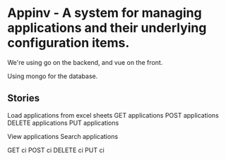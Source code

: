 # Appinv - A system for managing applications and their underlying configuration items.

We're using go on the backend, and vue on the front.

Using mongo for the database.

Stories
---
Load applications from excel sheets
GET applications
POST applications
DELETE applications
PUT applications

View applications
Search applications

GET ci
POST ci
DELETE ci
PUT ci
